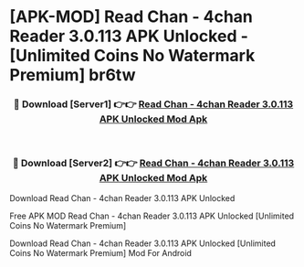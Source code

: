 # [APK-MOD] Read Chan - 4chan Reader 3.0.113 APK Unlocked - [Unlimited Coins No Watermark Premium] br6tw



<div align="center">
<h3>🔴 Download [Server1] 👉👉 <a href="https://momento.my/?title=Read_Chan_-_4chan_Reader_3.0.113_APK_Unlocked">Read Chan - 4chan Reader 3.0.113 APK Unlocked Mod Apk</a></h3><br>

<h3>🔴 Download [Server2] 👉👉 <a href="https://momento.my/?title=Read_Chan_-_4chan_Reader_3.0.113_APK_Unlocked">Read Chan - 4chan Reader 3.0.113 APK Unlocked Mod Apk</a></h3>
</div>



Download Read Chan - 4chan Reader 3.0.113 APK Unlocked 

Free APK MOD Read Chan - 4chan Reader 3.0.113 APK Unlocked [Unlimited Coins No Watermark Premium]

Download Read Chan - 4chan Reader 3.0.113 APK Unlocked [Unlimited Coins No Watermark Premium] Mod For Android
